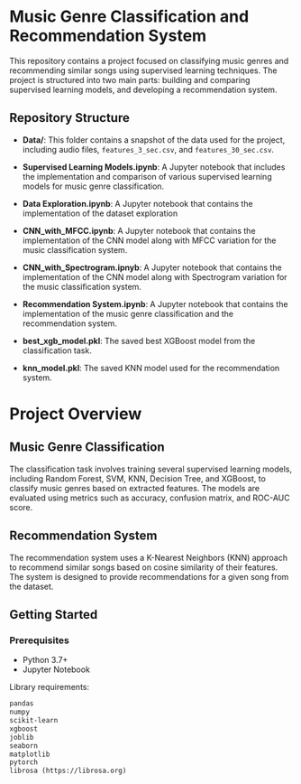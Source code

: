 # Music Genre Classification and Recommendation System

This repository contains a project focused on classifying music genres and recommending similar songs using supervised learning techniques. The project is structured into two main parts: building and comparing supervised learning models, and developing a recommendation system.

## Repository Structure

- **Data/**: This folder contains a snapshot of the data used for the project, including audio files, `features_3_sec.csv`, and `features_30_sec.csv`.
- **Supervised Learning Models.ipynb**: A Jupyter notebook that includes the implementation and comparison of various supervised learning models for music genre classification.
- **Data Exploration.ipynb**: A Jupyter notebook that contains the implementation of the dataset exploration
- **CNN_with_MFCC.ipynb**: A Jupyter notebook that contains the implementation of the CNN model along with MFCC variation for the music classification system.
- **CNN_with_Spectrogram.ipnyb**: A Jupyter notebook that contains the implementation of the CNN model along with Spectrogram variation for the music classification system.
- **Recommendation System.ipynb**: A Jupyter notebook that contains the implementation of the music genre classification and the recommendation system.

- **best_xgb_model.pkl**: The saved best XGBoost model from the classification task.
- **knn_model.pkl**: The saved KNN model used for the recommendation system.

# Project Overview
## Music Genre Classification
The classification task involves training several supervised learning models, including Random Forest, SVM, KNN, Decision Tree, and XGBoost, to classify music genres based on extracted features. The models are evaluated using metrics such as accuracy, confusion matrix, and ROC-AUC score.

## Recommendation System
The recommendation system uses a K-Nearest Neighbors (KNN) approach to recommend similar songs based on cosine similarity of their features. The system is designed to provide recommendations for a given song from the dataset.

## Getting Started

### Prerequisites
- Python 3.7+
- Jupyter Notebook

Library requirements:
```txt
pandas
numpy
scikit-learn
xgboost
joblib
seaborn
matplotlib
pytorch
librosa (https://librosa.org)
